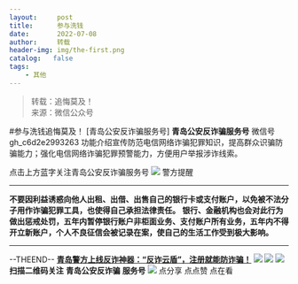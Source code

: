 ```yaml
---
layout:     post
title:      参与洗钱
date:       2022-07-08
author:     转载
header-img: img/the-first.png
catalog:   false
tags:
    - 其他
---
```


<blockquote><p>转载：追悔莫及！<br>
来源：微信公众号</p></blockquote>

#参与洗钱追悔莫及！
[青岛公安反诈骗服务号]
**青岛公安反诈骗服务号**
微信号gh_c6d2e2993263
功能介绍宣传防范电信网络诈骗犯罪知识，提高群众识骗防骗能力；强化电信网络诈骗犯罪预警能力，方便用户举报涉诈线索。

点击上方蓝字关注青岛公安反诈骗服务号
![]({{site.baseurl}}/postimg/1GjWwxYB3dnv5Hu1Nq6I9GUPicl8licLS7KwqBAia9p2jSZQkzMP7bwLeJzeVCb4Z5Zj6b0EwJLyib2Y68SfTcpy0g.gif)
警方提醒
****
**不要因利益诱惑向他人出租、出借、出售自己的银行卡或支付账户，以免被不法分子用作诈骗犯罪工具，也使得自己承担法律责任。**
**银行、金融机构也会对此行为做出惩戒处罚，五年内暂停银行账户非柜面业务、支付账户所有业务，五年内不得开立新账户，个人不良征信会被记录在案，使自己的生活工作受到极大影响。**
****
\--THEEND--
**[青岛警方上线反诈神器：“反诈云盾”，注册就能防诈骗！](https://mp.weixin.qq.com/s?__biz=MzkwODIyMjQyOA==&mid=2247484570&idx=3&sn=1cfc897c984fa6908153b7a1cd767a05&scene=21#wechat_redirect)**
![]({{site.baseurl}}/postimg/SQy6GkyVO2RqnkRS1LiaCZL680hpVrBQr1W1HjqwNniaw0j7X2HqO9qNGoZBaWL9YMCRdpgk4Hlk1ncEusDUhxhw.jpeg)
![]({{site.baseurl}}/postimg/6xI4h676QXzia5naazW6wFR5ml91zib85OnAdBFSTibic8yWLuWic1rKJBicwSgnqzI9icFMSpImia2H4zZhqLVTr724UA.png)
![]({{site.baseurl}}/postimg/1GjWwxYB3dk0QR6pndF2SISfW55mAuAxDQOiaC2Geq1kE9oibrv0xIEyiazCyo7VubILLicuLicBW77qleN0GPJOTAQ.jpeg)
**扫描二维码关注**
**青岛公安反诈骗**
**服务号**
![]({{site.baseurl}}/postimg/6xI4h676QXzia5naazW6wFR5ml91zib85O2ObvfHFG7tH1qAI6iakIGohmLu4siar1ZzMiawQ7QicgfyZFjriavRic3M6Q.png)
点分享
点点赞
点在看
